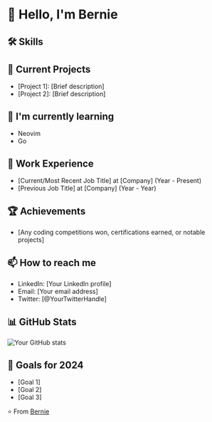 <!---
bernie-cm/bernie-cm is a ✨ special ✨ repository because its `README.md` (this file) appears on your GitHub profile.
You can click the Preview link to take a look at your changes.
--->
# 👋 Hello, I'm Bernie

## 🛠 Skills

## 🔭 Current Projects
- [Project 1]: [Brief description]
- [Project 2]: [Brief description]

## 🌱 I'm currently learning
- Neovim
- Go

## 💼 Work Experience
- [Current/Most Recent Job Title] at [Company] (Year - Present)
- [Previous Job Title] at [Company] (Year - Year)

## 🏆 Achievements
- [Any coding competitions won, certifications earned, or notable projects]

## 📫 How to reach me
- LinkedIn: [Your LinkedIn profile]
- Email: [Your email address]
- Twitter: [@YourTwitterHandle]

## 📊 GitHub Stats
![Your GitHub stats](https://github-readme-stats.vercel.app/api?username=YourGitHubUsername&show_icons=true&theme=radical)

## 🎯 Goals for 2024
- [Goal 1]
- [Goal 2]
- [Goal 3]

⭐️ From [Bernie](https://github.com/bernie-cm)
